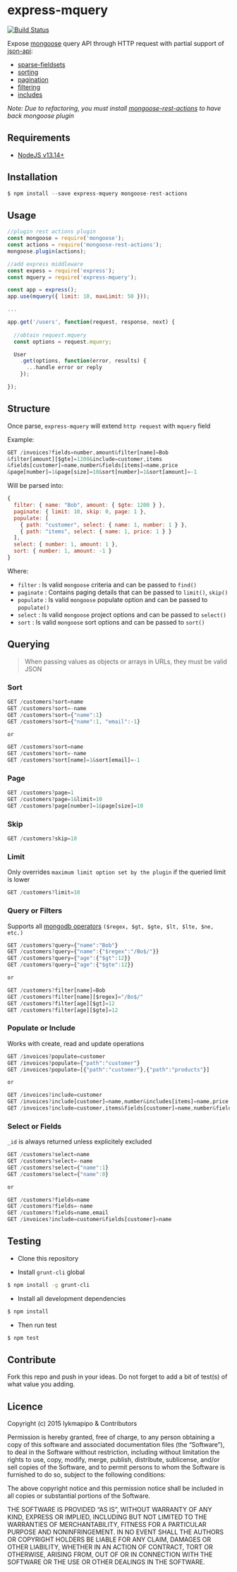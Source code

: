 express-mquery
====================

[![Build Status](https://travis-ci.org/lykmapipo/express-mquery.svg?branch=master)](https://travis-ci.org/lykmapipo/express-mquery)

Expose [mongoose](https://github.com/Automattic/mongoose) query API through HTTP request with partial support of [json-api](http://jsonapi.org/): 
 - [sparse-fieldsets](http://jsonapi.org/format/#fetching-sparse-fieldsets)
 - [sorting](http://jsonapi.org/format/#fetching-sorting)
 - [pagination](http://jsonapi.org/format/#fetching-pagination)
 - [filtering](http://jsonapi.org/format/#fetching-filtering)
 - [includes](http://jsonapi.org/format/#fetching-includes)

*Note: Due to refactoring, you must install [mongoose-rest-actions](https://github.com/lykmapipo/mongoose-rest-actions) to have back mongoose plugin*

## Requirements

- [NodeJS v13.14+](https://nodejs.org)

## Installation
```js
$ npm install --save express-mquery mongoose-rest-actions
```

## Usage
```js
//plugin rest actions plugin
const mongoose = require('mongoose');
const actions = require('mongoose-rest-actions');
mongoose.plugin(actions);

//add express middleware
const expess = require('express');
const mquery = require('express-mquery');

const app = express();
app.use(mquery({ limit: 10, maxLimit: 50 }));

...

app.get('/users', function(request, response, next) {
  
  //obtain request.mquery
  const options = request.mquery;

  User
    .get(options, function(error, results) {
      ...handle error or reply
    });

});
```
## Structure
Once parse, `express-mquery` will extend `http request` with `mquery` field

Example:

```js
GET /invoices?fields=number,amount&filter[name]=Bob
&filter[amount][$gte]=1200&include=customer,items
&fields[customer]=name,number&fields[items]=name,price
&page[number]=1&page[size]=10&sort[number]=1&sort[amount]=-1
```

Will be parsed into:
```js
{
  filter: { name: "Bob", amount: { $gte: 1200 } },
  paginate: { limit: 10, skip: 0, page: 1 },
  populate: [
  	{ path: "customer", select: { name: 1, number: 1 } },
  	{ path: "items", select: { name: 1, price: 1 } }
  ],
  select: { number: 1, amount: 1 },
  sort: { number: 1, amount: -1 }
}
```

Where:
- `filter` : Is valid `mongoose` criteria and can be passed to `find()`
- `paginate` : Contains paging details that can be passed to `limit()`, `skip()`
- `populate` : Is valid `mongoose` populate option and can be passed to `populate()`
- `select` : Is valid `mongoose` project options and can be passed to `select()`
- `sort` : Is valid `mongoose` sort options and can be passed to `sort()`


## Querying

>When passing values as objects or arrays in URLs, they must be valid JSON

### Sort
```js
GET /customers?sort=name
GET /customers?sort=-name
GET /customers?sort={"name":1}
GET /customers?sort={"name":1, "email":-1}

or

GET /customers?sort=name
GET /customers?sort=-name
GET /customers?sort[name]=1&sort[email]=-1
```

### Page
```js
GET /customers?page=1
GET /customers?page=1&limit=10
GET /customers?page[number]=1&page[size]=10
```

### Skip
```js
GET /customers?skip=10
```

### Limit
Only overrides `maximum limit option set by the plugin` if the queried limit is lower
```js
GET /customers?limit=10
```

### Query or Filters
Supports all [mongodb operators](https://docs.mongodb.com/manual/reference/operator/query/) `($regex, $gt, $gte, $lt, $lte, $ne, etc.)`

```js
GET /customers?query={"name":"Bob"}
GET /customers?query={"name":{"$regex":"/Bo$/"}}
GET /customers?query={"age":{"$gt":12}}
GET /customers?query={"age":{"$gte":12}}

or

GET /customers?filter[name]=Bob
GET /customers?filter[name][$regex]="/Bo$/"
GET /customers?filter[age][$gt]=12
GET /customers?filter[age][$gte]=12
```

### Populate or Include
Works with create, read and update operations

```js
GET /invoices?populate=customer
GET /invoices?populate={"path":"customer"}
GET /invoices?populate=[{"path":"customer"},{"path":"products"}]

or

GET /invoices?include=customer
GET /invoices?include[customer]=name,number&includes[items]=name,price
GET /invoices?include=customer,items&fields[customer]=name,number&fields[items]=name,price
```

### Select or Fields
`_id` is always returned unless explicitely excluded

```js
GET /customers?select=name
GET /customers?select=-name
GET /customers?select={"name":1}
GET /customers?select={"name":0}

or

GET /customers?fields=name
GET /customers?fields=-name
GET /customers?fields=name,email
GET /invoices?include=customer&fields[customer]=name
```

## Testing

* Clone this repository

* Install `grunt-cli` global

```sh
$ npm install -g grunt-cli
```

* Install all development dependencies

```sh
$ npm install
```

* Then run test

```sh
$ npm test
```

## Contribute

Fork this repo and push in your ideas. Do not forget to add a bit of test(s) of what value you adding.

## Licence

Copyright (c) 2015 lykmapipo & Contributors

Permission is hereby granted, free of charge, to any person obtaining a copy of this software and associated documentation files (the “Software”), to deal in the Software without restriction, including without limitation the rights to use, copy, modify, merge, publish, distribute, sublicense, and/or sell copies of the Software, and to permit persons to whom the Software is furnished to do so, subject to the following conditions:

The above copyright notice and this permission notice shall be included in all copies or substantial portions of the Software.

THE SOFTWARE IS PROVIDED “AS IS”, WITHOUT WARRANTY OF ANY KIND, EXPRESS OR IMPLIED, INCLUDING BUT NOT LIMITED TO THE WARRANTIES OF MERCHANTABILITY, FITNESS FOR A PARTICULAR PURPOSE AND NONINFRINGEMENT. IN NO EVENT SHALL THE AUTHORS OR COPYRIGHT HOLDERS BE LIABLE FOR ANY CLAIM, DAMAGES OR OTHER LIABILITY, WHETHER IN AN ACTION OF CONTRACT, TORT OR OTHERWISE, ARISING FROM, OUT OF OR IN CONNECTION WITH THE SOFTWARE OR THE USE OR OTHER DEALINGS IN THE SOFTWARE. 
